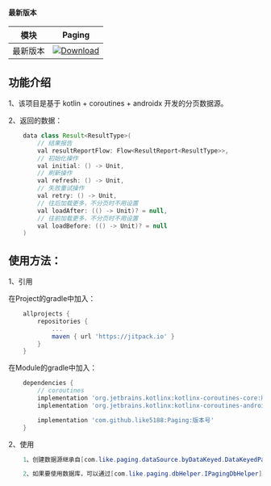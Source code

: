 #### 最新版本

模块|Paging
---|---
最新版本|[![Download](https://jitpack.io/v/like5188/Paging.svg)](https://jitpack.io/#like5188/Paging)

## 功能介绍
1、该项目是基于 kotlin + coroutines + androidx 开发的分页数据源。

2、返回的数据：
```java
    data class Result<ResultType>(
        // 结果报告
        val resultReportFlow: Flow<ResultReport<ResultType>>,
        // 初始化操作
        val initial: () -> Unit,
        // 刷新操作
        val refresh: () -> Unit,
        // 失败重试操作
        val retry: () -> Unit,
        // 往后加载更多，不分页时不用设置
        val loadAfter: (() -> Unit)? = null,
        // 往前加载更多，不分页时不用设置
        val loadBefore: (() -> Unit)? = null
    )
```

## 使用方法：

1、引用

在Project的gradle中加入：
```groovy
    allprojects {
        repositories {
            ...
            maven { url 'https://jitpack.io' }
        }
    }
```
在Module的gradle中加入：
```groovy
    dependencies {
        // coroutines
        implementation 'org.jetbrains.kotlinx:kotlinx-coroutines-core:版本号'
        implementation 'org.jetbrains.kotlinx:kotlinx-coroutines-android:版本号'

        implementation 'com.github.like5188:Paging:版本号'
    }
```

2、使用
```java
    1、创建数据源继承自[com.like.paging.dataSource.byDataKeyed.DataKeyedPagingDataSource]、[com.like.paging.dataSource.byPageNoKeyed.PageNoKeyedPagingDataSource]，然后通过 result() 方法获取 [com.like.paging.Result]，再通过它进行相关操作。

    2、如果要使用数据库，可以通过[com.like.paging.dbHelper.IPagingDbHelper]来实现。
```
